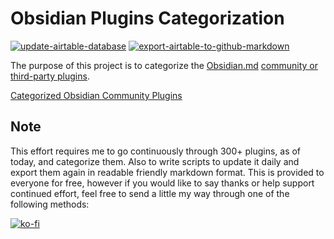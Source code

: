 # Obsidian Plugins Categorization

[![update-airtable-database](https://github.com/ramisedhom/obsidian-plugins-categorization/actions/workflows/update-airtable-database.yml/badge.svg)](https://github.com/ramisedhom/obsidian-plugins-categorization/actions/workflows/update-airtable-database.yml)
[![export-airtable-to-github-markdown](https://github.com/ramisedhom/obsidian-plugins-categorization/actions/workflows/export-airtable-to-github-markdown.yml/badge.svg)](https://github.com/ramisedhom/obsidian-plugins-categorization/actions/workflows/export-airtable-to-github-markdown.yml)

The purpose of this project is to categorize the [Obsidian.md](https://obsidian.md) [community or third-party plugins](https://github.com/obsidianmd/obsidian-releases/blob/master/community-plugins.json).

[Categorized Obsidian Community Plugins](./plugins.md)

## Note

This effort requires me to go continuously through 300+ plugins, as of today, and categorize them. Also to write scripts to update it daily and export them again in readable friendly markdown format.
This is provided to everyone for free, however if you would like to say thanks or help support continued effort, feel free to send a little my way through one of the following methods:

[![ko-fi](https://ko-fi.com/img/githubbutton_sm.svg)](https://ko-fi.com/I2I36CJAV)
